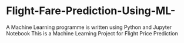 # Flight-Fare-Prediction-Using-ML-
A Machine Learning programme is written using Python and Jupyter Notebook
This is a Machine Learning Project for Flight Price Prediction

